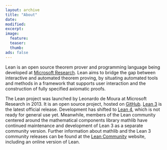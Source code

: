 ```yaml
---
layout: archive
title: "About"
date:
modified:
excerpt:
image:
  feature:
  teaser:
  thumb:
ads: false
---
```


Lean is an open source theorem prover and programming language being developed at <a href="http://research.microsoft.com">Microsoft Research</a>.
Lean aims to bridge the gap between interactive
and automated theorem proving, by situating automated tools and
methods in a framework that supports user interaction and the
construction of fully specified axiomatic proofs.

The Lean project was launched by Leonardo de Moura at Microsoft
Research in 2013. It is an open source project, hosted on
[GitHub](https://github.com/leanprover). [Lean 3](https://github.com/leanprover/lean)
is the latest official release. Development has shifted to [Lean 4](https://github.com/leanprover/lean4),
which is not ready for general use yet. Meanwhile, members of the Lean community centered
around the mathematical components library mathlib have continued maintenance and development of Lean 3 as a separate community version.
Further information about mathlib and the Lean 3 community releases can be found at the [Lean Community](https://leanprover-community.github.io/index.html)
website, including an online version of Lean.
